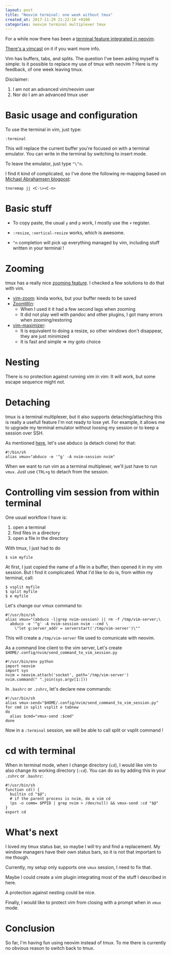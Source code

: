 ```yaml
---
layout: post
title: "Neovim terminal: one week without tmux"
created_at: 2017-11-29 21:22:18 +0100
categories: neovim terminal multiplexer tmux
---
```


For a while now there has been a [terminal feature integrated in neovim](https://neovim.io/doc/user/nvim_terminal_emulator.html).

[There's a vimcast](http://vimcasts.org/episodes/neovim-terminal/) on it if you want more info.

Vim has buffers, tabs, and splits.
The question I've been asking myself is simple:
Is it possible to replace my use of tmux with neovim ?
Here is my feedback, of one week leaving tmux.

Disclaimer:

1. I am not an advanced vim/neovim user
2. Nor do I am an advanced tmux user


Basic usage and configuration
=============================

To use the terminal in vim, just type:

  `:terminal`

This will replace the current buffer you're focused on with a terminal emulator.
You can write in the terminal by switching to insert mode.

To leave the emulator, just type `^\^n`.

I find it kind of complicated, so I've done the following re-mapping based on
[Michael Abrahamsen blogpost](http://www.michaelabrahamsen.com/posts/replace-tmux-with-neovim/):

    tnoremap jj <C-\><C-n>

Basic stuff
===========

- To copy paste, the usual `y` and `p` work, I mostly use the `+` register.

- `:resize`, `:vertical-resize` works, which is awesome.

- `^n` completion will pick up everything managed by vim, including stuff written in your terminal ! 

Zooming
=======

tmux has a really nice [zooming feature](https://sanctum.geek.nz/arabesque/zooming-tmux-panes/).
I checked a few solutions to do that with vim.

  - [vim-zoom](https://github.com/dhruvasagar/vim-zoom): kinda works, but your buffer needs to be saved
  - [ZoomWin](https://github.com/regedarek/ZoomWin): 
    - When I used it it had a few second lags when zooming
    - It did not play well with pandoc and other plugins, I got many errors when zooming/restoring
  - [vim-maximizer](https://github.com/szw/vim-maximizer): 
    - It is equivalent to doing a resize, so other windows don't disappear, they are just minimized
    - It is fast and simple => my goto choice


Nesting
=======

  There is no protection against running vim in vim:
  It will work, but some escape sequence might not.

Detaching
=========

  tmux is a terminal multiplexer, but it also supports detaching/attaching
  this is really a usefull feature I'm not ready to lose yet.
  For example, it allows me to upgrade my terminal emulator without loosing my session or to keep a session over SSH.

  As mentioned [here](https://github.com/neovim/neovim/issues/5035#issuecomment-288144900),
  let's use abduco (a detach clone) for that:

    #!/bin/sh
    alias vmux="abduco -e '^g' -A nvim-session nvim"

  When we want to run vim as a terminal multiplexer, we'll just have to run `vmux`.
  Just use `CTRL+g` to detach from the session.


Controlling vim session from within terminal
=============================================

One usual workflow I have is:

  1. open a terminal
  2. find files in a directory
  3. open a file in the directory

With tmux, I just had to do

  `$ vim myfile`

At first, I just copied the name of a file in a buffer, then opened it in my vim session.
But I find it complicated.
What I'd like to do is, from within my terminal, call:

    $ vsplit myfile
    $ split myfile
    $ e myfile

Let's change our vmux command to:

    #!/usr/bin/sh
    alias vmux="(abduco -l|grep nvim-session) || rm -f /tmp/vim-server;\
      abduco -e '^g' -A nvim-session nvim --cmd \
        \"let g:server_addr = serverstart('/tmp/vim-server')\""

This will create a `/tmp/vim-server` file used to comunicate with neovim.

As a command line client to the vim server, 
Let's create `$HOME/.config/nvim/send_command_to_vim_session.py`

    #!/usr/bin/env python
    import neovim
    import sys
    nvim = neovim.attach('socket', path='/tmp/vim-server')
    nvim.command(" ".join(sys.argv[1:]))

In `.bashrc` or `.zshrc`, let's declare new commands:

    #!/usr/bin/sh
    alias vmux-send="$HOME/.config/nvim/send_command_to_vim_session.py"
    for cmd in split vsplit e tabnew
    do
      alias $cmd="vmux-send :$cmd"
    done

Now in a `:terminal` session, we will be able to call split or vsplit command !

cd with terminal
================

When in terminal mode, when I change directory (`cd`), I would like vim to also change its
working directory (`:cd`).
You can do so by adding this in your `.zshrc` or `.bashrc`:

    #!/usr/bin/sh
    function cd() {  
      builtin cd "$@";
      # if the parent process is nvim, do a vim cd 
      (ps -o comm= $PPID | grep nvim > /dev/null) && vmux-send :cd "$@"
    }
    export cd



What's next
===========

I loved my tmux status bar, so maybe I will try and find a replacement.
My window managers have their own status bars, so it is not that important to me though.

Currently, my setup only supports one `vmux` session, I need to fix that.

Maybe I could create a vim plugin integrating most of the stuff I described in here.

A protection against nesting could be nice.

Finally, I would like to protect vim from closing with a prompt when in `vmux` mode.

Conclusion
==========

So far, I'm having fun using neovim instead of tmux.
To me there is currently no obvious reason to switch back to tmux.
